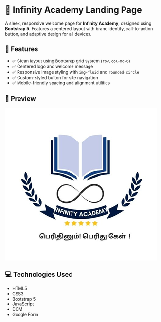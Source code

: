 # 🌟 Infinity Academy Landing Page

A sleek, responsive welcome page for **Infinity Academy**, designed using **Bootstrap 5**. Features a centered layout with brand identity, call-to-action button, and adaptive design for all devices.

## 🚀 Features

- ✅ Clean layout using Bootstrap grid system (`row`, `col-md-6`)
- ✅ Centered logo and welcome message
- ✅ Responsive image styling with `img-fluid` and `rounded-circle`
- ✅ Custom-styled button for site navigation
- ✅ Mobile-friendly spacing and alignment utilities

## 📸 Preview

![Infinity Academy Logo](infinity_academylogo.jpg)

## 💻 Technologies Used

- HTML5
- CSS3
- Bootstrap 5
- JavaScript
- DOM
- Google Form
